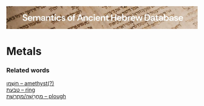 <html><body><img id="banner" src="../../images/banners/banner.png" alt="banner" /></body></html>

# **Metals**


### Related words
[חַשְׁמַן – amethyst(?)](../words/chashman.md)<br>[טַבַּעַת – ring](../words/tabba3at.md)<br>[מַחֲרֵשָׁה/מַחֲרֶשֶׁת – plough](../words/machareshah.md)<br>